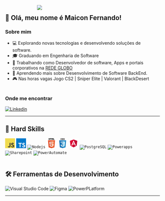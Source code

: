 <img src="https://raw.githubusercontent.com/MicaelliMedeiros/micaellimedeiros/master/image/computer-illustration.png" min-width="400px" max-width="400px" width="400px" align="right">

## 💜 Olá, meu nome é <strong>Maicon Fernando!</strong>

<h3>Sobre mim</h3>

-  :computer:  Explorando novas tecnologias e desenvolvendo soluções de software.
- 🎓 Graduando em Engenharia de Software
- 💼 Trabalhando como Desenvolvedor de software, Apps e portais corporativos na <a href="LINK DA EMPRESA">REDE GLOBO</a>
- 🌱 Aprendendo mais sobre Desenvolvimento de Software BackEnd.
- :video_game: Nas horas vagas Jogo CS2 | Sniper Elite | Valorant | BlackDesert
</br></br>

<h3>Onde me encontrar</h3>

[![Linkedin](https://img.shields.io/badge/LinkedIn-0077B5?style=flat&logo=linkedin)](https://www.linkedin.com/in/devmfernando/)


---


## 🚀 Hard Skills

<code><img height="32" src="https://raw.githubusercontent.com/github/explore/80688e429a7d4ef2fca1e82350fe8e3517d3494d/topics/javascript/javascript.png" alt="Javascript"/></code>
<code><img height="32" src="https://raw.githubusercontent.com/github/explore/80688e429a7d4ef2fca1e82350fe8e3517d3494d/topics/typescript/typescript.png" alt="Typescript"/></code>
<code><img height="32" src="https://i.ibb.co/d4cdjxj/OIP.jpg" alt="Nodejs"/></code>
<code><img height="32" src="https://raw.githubusercontent.com/github/explore/80688e429a7d4ef2fca1e82350fe8e3517d3494d/topics/html/html.png" alt="HTML5"/></code>
<code><img height="32" src="https://raw.githubusercontent.com/github/explore/80688e429a7d4ef2fca1e82350fe8e3517d3494d/topics/css/css.png" alt="CSS"/></code>
<code><img height="32" src="https://raw.githubusercontent.com/github/explore/80688e429a7d4ef2fca1e82350fe8e3517d3494d/topics/angular/angular.png" alt="Angular"/></code>
<code><img height="32" src="https://i.ibb.co/x3dB9QJ/png-transparent-postgresql-plain-wordmark-logo-icon.png" alt="PostgreSQL"/></code>
<code><img height="32" src="https://i.ibb.co/Twpyj52/Design-sem-nome-4.png" alt="Powerapps"/></code>
<code><img height="32" src="https://i.ibb.co/k3Y7145/5229909-middle.png" alt="Sharepoint"/></code>
<code><img height="32" src="https://i.ibb.co/3pz6ptZ/logo-power-automate.png" alt="PowerAutomate"/></code>
</br></br>


## 🛠️ Ferramentas de Desenvolvimento

![Visual Studio Code](https://img.shields.io/badge/-Visual%20Studio%20Code-333333?style=flat&logo=visual-studio-code&logoColor=007ACC)
![Figma](https://img.shields.io/badge/-Figma-333333?style=flat&logo=figma&logoColor=007ACC)
![PowerPLatform](https://img.shields.io/badge/Miscrosoft-PowerPlatform-333333%3Fstyle%3Dflat%26logo%3Dfigma%26logoColor%3D007ACC)


---


